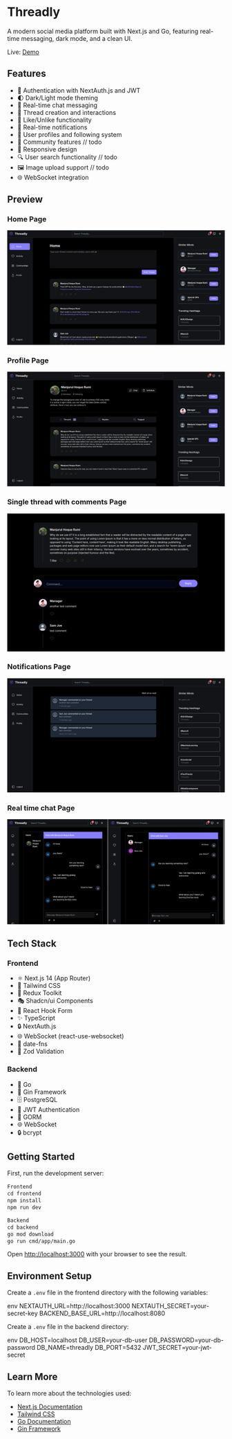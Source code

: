 # Threadly

A modern social media platform built with Next.js and Go, featuring real-time messaging, dark mode, and a clean UI.

Live: [Demo](http://threadly.manjurulhoque.com/)

## Features

- 🔐 Authentication with NextAuth.js and JWT
- 🌓 Dark/Light mode theming
- 💬 Real-time chat messaging
- 🧵 Thread creation and interactions
- 💖 Like/Unlike functionality
- 🔔 Real-time notifications
- 👥 User profiles and following system
- 🤝 Community features // todo
- 📱 Responsive design
- 🔍 User search functionality // todo
- 🖼️ Image upload support // todo
- 🌐 WebSocket integration

## Preview

### Home Page
![Home Page](./screenshots/t1.png)

### Profile Page
![Profile Page](./screenshots/t2.png)

### Single thread with comments Page
![Single thread with comments Page](./screenshots/t3.png)

### Notifications Page
![Notifications Page](./screenshots/t4.png)

### Real time chat Page
![Chat Page](./screenshots/t5.png)


## Tech Stack

### Frontend
- ⚛️ Next.js 14 (App Router)
- 🎨 Tailwind CSS
- 🔄 Redux Toolkit
- 🎭 Shadcn/ui Components
- 🎣 React Hook Form
- ✨ TypeScript
- 🔒 NextAuth.js
- 🌐 WebSocket (react-use-websocket)
- 📅 date-fns
- 🎯 Zod Validation

### Backend
- 🚀 Go
- 🎯 Gin Framework
- 🗄️ PostgreSQL
- 🔑 JWT Authentication
- 🔄 GORM
- 🌐 WebSocket
- 🔒 bcrypt

## Getting Started

First, run the development server:

```
Frontend
cd frontend
npm install
npm run dev
```

```
Backend
cd backend
go mod download
go run cmd/app/main.go
```


Open [http://localhost:3000](http://localhost:3000) with your browser to see the result.

## Environment Setup

Create a `.env` file in the frontend directory with the following variables:

env
NEXTAUTH_URL=http://localhost:3000
NEXTAUTH_SECRET=your-secret-key
BACKEND_BASE_URL=http://localhost:8080


Create a `.env` file in the backend directory:

env
DB_HOST=localhost
DB_USER=your-db-user
DB_PASSWORD=your-db-password
DB_NAME=threadly
DB_PORT=5432
JWT_SECRET=your-jwt-secret


## Learn More

To learn more about the technologies used:

- [Next.js Documentation](https://nextjs.org/docs)
- [Tailwind CSS](https://tailwindcss.com/docs)
- [Go Documentation](https://golang.org/doc/)
- [Gin Framework](https://gin-gonic.com/docs/)

